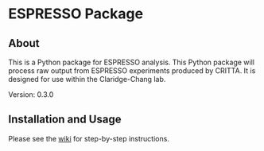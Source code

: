 # ESPRESSO Package

## About
This is a Python package for ESPRESSO analysis. This Python package will process raw output from ESPRESSO experiments produced by CRITTA. It is designed for use within the Claridge-Chang lab.

Version: 0.3.0

## Installation and Usage

Please see the [wiki](https://github.com/ACCLAB/espresso/wiki) for step-by-step instructions.
